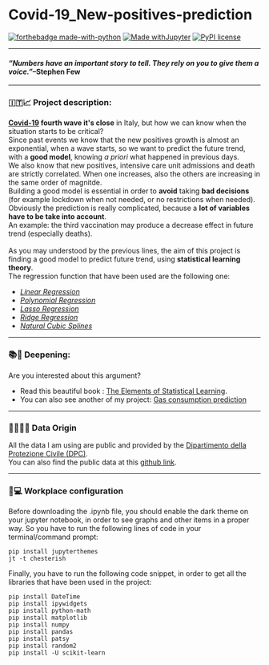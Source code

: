 <h1> Covid-19_New-positives-prediction</h1>

[![forthebadge made-with-python](http://ForTheBadge.com/images/badges/made-with-python.svg)](https://www.python.org/)
[![Made withJupyter](https://img.shields.io/badge/Made%20with-Jupyter-orange?style=for-the-badge&logo=Jupyter)](https://jupyter.org/try)
[![PyPI license](https://img.shields.io/pypi/l/ansicolortags.svg)](https://github.com/Amatofrancesco99/Covid-19_New-positives-prediction/blob/main/LICENSE)
<br>

***

<h4><em>“Numbers have an important story to tell. They rely on you to give them a voice.”</em>–Stephen Few</h4>

***

<h3>🇮🇹📈 Project description:</h3>

**[Covid-19](https://www.who.int/health-topics/coronavirus#tab=tab_1) fourth wave it's close** in Italy, but how we can know when the situation starts to be critical?
<br>
Since past events we know that the new positives growth is almost an exponential, when a wave starts, so we want to predict the future trend, with a **good model**, knowing *a priori* what happened in previous days.
<br>
We also know that new positives, intensive care unit admissions and death are strictly correlated. When one increases, also the others are increasing in the same order of magnitde.
<br>
Building a good model is essential in order to **avoid** taking **bad decisions** (for example lockdown when not needed, or no restrictions when needed).
<br>
Obviously the prediction is really complicated, because a **lot of variables have to be take into account**.
<br>An example: the third vaccination may produce a decrease effect in future trend (especially deaths).
<br><br>
As you may understood by the previous lines, the aim of this project is finding a good model to predict future trend, using **statistical learning theory**.
<br>
The regression function that have been used are the following one:
 *  *[Linear Regression](https://en.wikipedia.org/wiki/Linear_regression)*
 *  *[Polynomial Regression](https://en.wikipedia.org/wiki/Polynomial_regression)*
 *  *[Lasso Regression](https://en.wikipedia.org/wiki/Lasso_(statistics))*
 *  *[Ridge Regression](https://www.mygreatlearning.com/blog/what-is-ridge-regression/)*
 *  *[Natural Cubic Splines](https://towardsdatascience.com/numerical-interpolation-natural-cubic-spline-52c1157b98ac)*
***

<h3>📚🤔 Deepening:</h3>

Are you interested about this argument? 
 * Read this beautiful book : [The Elements of Statistical Learning](https://web.stanford.edu/~hastie/Papers/ESLII.pdf).
 * You can also see another of my project: [Gas consumption prediction](https://github.com/Amatofrancesco99/Gas_consumption-prediction)

***

<h3>💾👨🏻‍💻 Data Origin </h3>

All the data I am using are public and provided by the [Dipartimento della Protezione Civile (DPC)](https://www.protezionecivile.gov.it/it/).
<br>
You can also find the public data at this [github link](https://github.com/pcm-dpc/COVID-19).

***

<h3> 🚀💻 Workplace configuration </h3>

Before downloading the .ipynb file, you should enable the dark theme on your jupyter notebook, in order to see graphs and other items in a proper way.
So you have to run the following lines of code in your terminal/command prompt:
```
pip install jupyterthemes
jt -t chesterish
```

Finally, you have to run the following code snippet, in order to get all the libraries that have been used in the project:
```
pip install DateTime
pip install ipywidgets
pip install python-math
pip install matplotlib
pip install numpy
pip install pandas
pip install patsy
pip install random2
pip install -U scikit-learn
```
